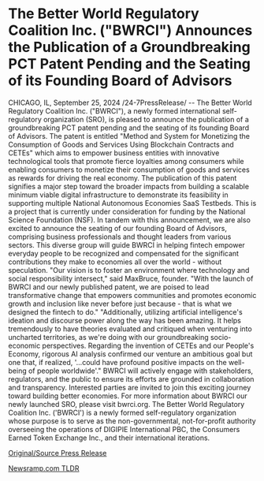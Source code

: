 # The Better World Regulatory Coalition Inc. ("BWRCI") Announces the Publication of a Groundbreaking PCT Patent Pending and the Seating of its Founding Board of Advisors

CHICAGO, IL, September 25, 2024 /24-7PressRelease/ -- The Better World Regulatory Coalition Inc. ("BWRCI"), a newly formed international self-regulatory organization (SRO), is pleased to announce the publication of a groundbreaking PCT patent pending and the seating of its founding Board of Advisors. The patent is entitled "Method and System for Monetizing the Consumption of Goods and Services Using Blockchain Contracts and CETEs" which aims to empower business entities with innovative technological tools that promote fierce loyalties among consumers while enabling consumers to monetize their consumption of goods and services as rewards for driving the real economy.  The publication of this patent signifies a major step toward the broader impacts from building a scalable minimum viable digital infrastructure to demonstrate its feasibility in supporting multiple National Autonomous Economies SaaS Testbeds. This is a project that is currently under consideration for funding by the National Science Foundation (NSF).  In tandem with this announcement, we are also excited to announce the seating of our founding Board of Advisors, comprising business professionals and thought leaders from various sectors. This diverse group will guide BWRCI in helping fintech empower everyday people to be recognized and compensated for the significant contributions they make to economies all over the world - without speculation.  "Our vision is to foster an environment where technology and social responsibility intersect," said MaxBruce, founder. "With the launch of BWRCI and our newly published patent, we are poised to lead transformative change that empowers communities and promotes economic growth and inclusion like never before just because - that is what we designed the fintech to do."  "Additionally, utilizing artificial intelligence's ideation and discourse power along the way has been amazing. It helps tremendously to have theories evaluated and critiqued when venturing into uncharted territories, as we're doing with our groundbreaking socio-economic perspectives. Regarding the invention of CETEs and our People's Economy, rigorous AI analysis confirmed our venture an ambitious goal but one that, if realized, '...could have profound positive impacts on the well-being of people worldwide'."  BWRCI will actively engage with stakeholders, regulators, and the public to ensure its efforts are grounded in collaboration and transparency. Interested parties are invited to join this exciting journey toward building better economies.  For more information about BWRCI our newly launched SRO, please visit bwrci.org.  The Better World Regulatory Coalition Inc. ('BWRCI') is a newly formed self-regulatory organization whose purpose is to serve as the non-governmental, not-for-profit authority overseeing the operations of DIGIPIE International PBC, the Consumers Earned Token Exchange Inc., and their international iterations. 

[Original/Source Press Release](https://www.24-7pressrelease.com/press-release/514612/the-better-world-regulatory-coalition-inc-bwrci-announces-the-publication-of-a-groundbreaking-pct-patent-pending-and-the-seating-of-its-founding-board-of-advisors) 

[Newsramp.com TLDR](https://newsramp.com/None) 
